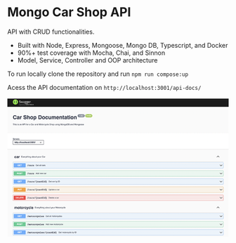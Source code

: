 # Mongo Car Shop API

API with CRUD functionalities.

  - Built with Node, Express, Mongoose, Mongo DB, Typescript, and Docker  
  - 90%+ test coverage with Mocha, Chai, and Sinnon
  - Model, Service, Controller and OOP architecture
  
To run locally clone the repository and run ```npm run compose:up```
<br>



Acess the API documentation on ```http://localhost:3001/api-docs/```
<br>
<br>
<img src="./car-shop.png"/></a>

